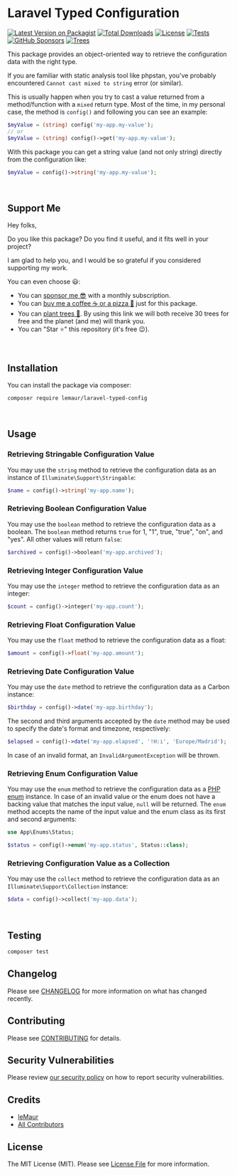 # Laravel Typed Configuration

[![Latest Version on Packagist](https://img.shields.io/packagist/v/lemaur/laravel-typed-config.svg?style=flat-square)](https://packagist.org/packages/lemaur/laravel-typed-config)
[![Total Downloads](https://img.shields.io/packagist/dt/lemaur/laravel-typed-config.svg?style=flat-square)](https://packagist.org/packages/lemaur/laravel-typed-config)
[![License](https://img.shields.io/packagist/l/lemaur/laravel-typed-config.svg?style=flat-square&color=yellow)](https://github.com/leMaur/laravel-typed-config/blob/main/LICENSE.md)
[![Tests](https://img.shields.io/github/actions/workflow/status/lemaur/laravel-typed-config/run-tests.yml?label=tests&style=flat-square)](https://github.com/leMaur/laravel-typed-config/actions/workflows/run-tests.yml)
[![GitHub Sponsors](https://img.shields.io/github/sponsors/lemaur?style=flat-square&color=ea4aaa)](https://github.com/sponsors/leMaur)
[![Trees](https://img.shields.io/badge/dynamic/json?color=yellowgreen&style=flat-square&label=Trees&query=%24.total&url=https%3A%2F%2Fpublic.offset.earth%2Fusers%2Flemaur%2Ftrees)](https://ecologi.com/lemaur?r=6012e849de97da001ddfd6c9)

This package provides an object-oriented way to retrieve the configuration data with the right type.  

If you are familiar with static analysis tool like phpstan, you've probably encountered `Cannot cast mixed to string` error (or similar).

This is usually happen when you try to cast a value returned from a method/function with a `mixed` return type.
Most of the time, in my personal case, the method is `config()` and following you can see an example:
```php
$myValue = (string) config('my-app.my-value');
// or
$myValue = (string) config()->get('my-app.my-value'); 
```

With this package you can get a string value (and not only string) directly from the configuration like:
```php
$myValue = config()->string('my-app.my-value');
```


<br>

## Support Me

Hey folks,

Do you like this package? Do you find it useful, and it fits well in your project?

I am glad to help you, and I would be so grateful if you considered supporting my work.

You can even choose 😃:
* You can [sponsor me 😎](https://github.com/sponsors/leMaur) with a monthly subscription.
* You can [buy me a coffee ☕ or a pizza 🍕](https://github.com/sponsors/leMaur?frequency=one-time&sponsor=leMaur) just for this package.
* You can [plant trees 🌴](https://ecologi.com/lemaur?r=6012e849de97da001ddfd6c9). By using this link we will both receive 30 trees for free and the planet (and me) will thank you. 
* You can "Star ⭐" this repository (it's free 😉).


<br>

## Installation

You can install the package via composer:

```bash
composer require lemaur/laravel-typed-config
```


<br>

## Usage

### Retrieving Stringable Configuration Value
You may use the `string` method to retrieve the configuration data as an instance of `Illuminate\Support\Stringable`:

```php
$name = config()->string('my-app.name');
```

### Retrieving Boolean Configuration Value
You may use the `boolean` method to retrieve the configuration data as a boolean. The `boolean` method returns `true` for 1, "1", true, "true", "on", and "yes". All other values will return `false`: 

```php
$archived = config()->boolean('my-app.archived');
```

### Retrieving Integer Configuration Value
You may use the `integer` method to retrieve the configuration data as an integer: 

```php
$count = config()->integer('my-app.count');
```

### Retrieving Float Configuration Value
You may use the `float` method to retrieve the configuration data as a float: 

```php
$amount = config()->float('my-app.amount');
```

### Retrieving Date Configuration Value
You may use the `date` method to retrieve the configuration data as a Carbon instance: 

```php
$birthday = config()->date('my-app.birthday');
```

The second and third arguments accepted by the `date` method may be used to specify the date's format and timezone, respectively:

```php
$elapsed = config()->date('my-app.elapsed', '!H:i', 'Europe/Madrid');
```

In case of an invalid format, an `InvalidArgumentException` will be thrown.

### Retrieving Enum Configuration Value
You may use the `enum` method to retrieve the configuration data as a [PHP enum](https://www.php.net/manual/en/language.types.enumerations.php) instance.
In case of an invalid value or the enum does not have a backing value that matches the input value, `null` will be returned.
The `enum` method accepts the name of the input value and the enum class as its first and second arguments: 

```php
use App\Enums\Status;

$status = config()->enum('my-app.status', Status::class);
```

### Retrieving Configuration Value as a Collection
You may use the `collect` method to retrieve the configuration data as an `Illuminate\Support\Collection` instance: 

```php
$data = config()->collect('my-app.data');
```


<br>

## Testing

```bash
composer test
```

## Changelog

Please see [CHANGELOG](CHANGELOG.md) for more information on what has changed recently.

## Contributing

Please see [CONTRIBUTING](CONTRIBUTING.md) for details.

## Security Vulnerabilities

Please review [our security policy](../../security/policy) on how to report security vulnerabilities.

## Credits

- [leMaur](https://github.com/lemaur)
- [All Contributors](../../contributors)

## License

The MIT License (MIT). Please see [License File](LICENSE.md) for more information.
